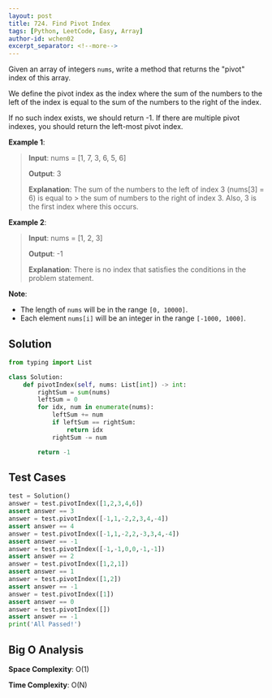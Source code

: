 ```yaml
---
layout: post
title: 724. Find Pivot Index
tags: [Python, LeetCode, Easy, Array]
author-id: wchen02
excerpt_separator: <!--more-->
---
```


Given an array of integers `nums`, write a method that returns the "pivot" index of this array.

We define the pivot index as the index where the sum of the numbers to the left of the index is equal to the sum of the numbers to the right of the index.

If no such index exists, we should return -1. If there are multiple pivot indexes, you should return the left-most pivot index.
<!--more-->

**Example 1**:
> **Input**:
> nums = [1, 7, 3, 6, 5, 6]
>
> **Output**: 3
>
> **Explanation**:
> The sum of the numbers to the left of index 3 (nums[3] = 6) is equal to > the sum of numbers to the right of index 3.
> Also, 3 is the first index where this occurs.

**Example 2**:
> **Input**:
> nums = [1, 2, 3]
>
> **Output**: -1
>
> **Explanation**:
> There is no index that satisfies the conditions in the problem statement.

**Note**:

- The length of `nums` will be in the range `[0, 10000]`.
- Each element `nums[i]` will be an integer in the range `[-1000, 1000]`.

## Solution

```python
from typing import List

class Solution:
    def pivotIndex(self, nums: List[int]) -> int:
        rightSum = sum(nums)
        leftSum = 0
        for idx, num in enumerate(nums):
            leftSum += num
            if leftSum == rightSum:
                return idx
            rightSum -= num

        return -1
```

## Test Cases

```python
test = Solution()
answer = test.pivotIndex([1,2,3,4,6])
assert answer == 3
answer = test.pivotIndex([-1,1,-2,2,3,4,-4])
assert answer == 4
answer = test.pivotIndex([-1,1,-2,2,-3,3,4,-4])
assert answer == -1
answer = test.pivotIndex([-1,-1,0,0,-1,-1])
assert answer == 2
answer = test.pivotIndex([1,2,1])
assert answer == 1
answer = test.pivotIndex([1,2])
assert answer == -1
answer = test.pivotIndex([1])
assert answer == 0
answer = test.pivotIndex([])
assert answer == -1
print('All Passed!')
```

## Big O Analysis

**Space Complexity**: O(1)

**Time Complexity**: O(N)
